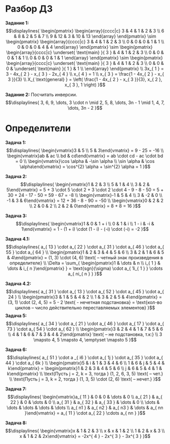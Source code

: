 # Разбор ДЗ
**Задание 1:**
$$\displaylines{
\begin{pmatrix}
\begin{array}{cccc|c}
3 & 4 & 1 & 2 & 3 \\
6 & 8 & 2 & 5 & 7 \\
9 & 12 & 3 & 10 & 13
\end{array}
\end{pmatrix} \sim
\begin{pmatrix}
\begin{array}{cccc|c}
3 & 4 & 1 & 2 & 3 \\
0 & 0 & 0 & 1 & 1 \\
0 & 0 & 0 & 4 & 4
\end{array}
\end{pmatrix} \sim 
\begin{pmatrix}
\begin{array}{cccc|c}
\underset{ \text{main} }{ 3 } & 4 & 1 & 2 & 3 \\
0 & 0 & 0 & 1 & 1 \\
0 & 0 & 0 & 1 & 1
\end{array}
\end{pmatrix} \sim 
\begin{pmatrix}
\begin{array}{cccc|c}
\underset{ \text{main} }{ 3 } & 4 & 1 & 2 & 3 \\
0 & 0 & 0 & \underset{ \text{main} }{ 1 } & 1 \\
\end{array}
\end{pmatrix} \\ 
3x_{ 1 } = 3 - 4x_{ 2 } - x_{ 3 } - 2x_{ 4 } \\ 
x_{ 4 } = 1 \\ 
x_{ 3 } = \frac{1 - 4x_{ 2 } - x_{ 3 }}{3} \\ 
X_{ \text{general} } = \left( \frac{1 - 4x_{ 2 } - x_{ 3 }}{3}, x_{ 2 }, x_{ 3 }, 1 \right)
}$$

**Задание 2:** Посчитать инверсии. 
$$\displaylines{
3, 6, 9, \dots, 3 \cdot n \mid 2, 5, 8, \dots, 3n - 1 \mid 1, 4, 7, \dots, 3n - 2 
}$$

# Определители
**Задача 1:**
$$\displaylines{
\begin{vmatrix}3 & 5 \\ 5 & 3\end{vmatrix} = 9 - 25 = -16 \\ 
\begin{vmatrix}ab & ac \\ bd & cd\end{vmatrix} = ab \cdot cd - ac \cdot bd = 0 \\ 
\begin{vmatrix}\cos \alpha & -\sin \alpha \\ \sin \alpha & \cos \alpha\end{vmatrix} = \cos^{2} \alpha + \sin^{2} \alpha = 1
}$$

**Задача 2:**
$$\displaylines{
\begin{vmatrix}1 & 2 & 3 \\ 5 & 1 & 4 \\ 3 & 2 & 5\end{vmatrix} = 5 + 3 \cdot 5 \cdot 2 + 3 \cdot 2 \cdot 4 - 9 - 8 - 50 = 5 + 30 + 24 - 17 - 50 = 59 - 67 = -8 \\ 
\begin{vmatrix}-1 & 5 & 4 \\ 3 & -2 & 0 \\ -1 & 3 & 6\end{vmatrix} = 12 + 36 - 8 - 90 = -50 \\ 
\begin{vmatrix}0 & 2 & 2 \\ 2 & 0 & 2 \\ 2 & 2 & 0\end{vmatrix} = 8 + 8 = 16 
}$$

**Задача 3:**
$$\displaylines{
\begin{vmatrix}1 & 0 & 1 + i \\ 0 & 1 & i \\ 1 - i & -i & 1\end{vmatrix} = 1 - (1 + i) \cdot (1 - i) - (-i) \cdot (-i) = -2 
}$$

**Задача 4.1:**
$$\displaylines{
a_{ 13 } \cdot a_{ 22 } \cdot a_{ 31 } \cdot a_{ 46 } \cdot a_{ 55 } \cdot a_{ 64 } \\ 
\begin{pmatrix}1 & 2 & 3 & 4 & 5 & 6 \\ 3 & 2 & 1 & 6 & 5 & 4\end{pmatrix} = (1, 3) \cdot (4, 6) \text{ – четный знак произведения в определителе} \\ 
\Delta = \sum_{ \begin{pmatrix}1 & \dots & n \\ i_{ 1 } & \dots & i_{ n }\end{pmatrix} } = \text{sgn}(\sigma) \cdot a_{ 1i_{ 1 } } \cdots a_{ ni_{ n } }
}$$

**Задача 4.2:**
$$\displaylines{
a_{ 31 } \cdot a_{ 13 } \cdot a_{ 52 } \cdot a_{ 45 } \cdot a_{ 24 } \\ 
\begin{pmatrix}3 & 1 & 5 & 4 & 2 \\ 1 & 3 & 2 & 5 & 4\end{pmatrix} = (3, 1) \cdot (2, 4, 5) = 5 - 2 \text{ - нечетная подстановка} = \text{кол-во циклов – число действительно переставляемых элементов} 
}$$ 
**Задача 5:**
$$\displaylines{
a_{ 34 } \cdot a_{ 21 } \cdot a_{ 46 } \cdot a_{ 17 } \cdot a_{ 73 } \cdot a_{ 54 } \cdot a_{ 62 } \\ 
\begin{pmatrix}3 & 2 & 4 & 1 & 7 & 5 & 6 \\ 4 & 1 & 6 & 7 & 3 & 4 & 2\end{pmatrix} \text{ – не подстановка, т.к:} \\ 
3 \mapsto 4, 5 \mapsto 4, \emptyset \mapsto 5
}$$

**Задача 6:**
$$\displaylines{
a_{ 51 } \cdot a _{ i6 } \cdot a_{ 1j } \cdot a_{ 35 } \cdot a_{ 44 } \cdot a_{ 6k } \\ 
\begin{pmatrix}5 & i & 1 & 3 & 4 & 6 \\ 1 & 6 & j & 5 & 4 & k\end{pmatrix} = 
\begin{pmatrix}1 & 2 & 3 & 4 & 5 & 6 \\ j & 6 & 5 & 4 & 1 & k\end{pmatrix} \\ 
\text{Пусть j = 2, k = 3, тогда } (1, 2, 6, 3, 5) \text{ – чет.} \\ 
\text{Пусть j = 3, k = 2, тогда } (1, 3, 5) \cdot (2, 6) \text{ – нечет.}
}$$

**Задача 7:**
$$\displaylines{
\begin{vmatrix}a_{ 11 } & 0 & 0 & \dots & 0 \\ a_{ 21 } & a_{ 22 } & 0 & \dots & 0 \\ a_{ 31 } & a_{ 32 } & a_{ 33 } & \dots & 0 \\ \dots & \dots & \dots & \dots & \dots \\ a_{ n1 } & a_{ n2 } & a_{ n3 } & \dots & a_{ nn }\end{vmatrix} = a_{ 11 } \cdot a_{ 22 } \cdots a_{ nn }
}$$

**Задача 8:**
$$\displaylines{
\begin{vmatrix}x & 1 & 2 & 3 \\ x & x & 1 & 2 \\ 1 & 2 & x & 3 \\ x & 1 & 2 & 2x\end{vmatrix} = -2x^{ 4 } - 2x^{ 3 } - 3x^{ 3 }
}$$
